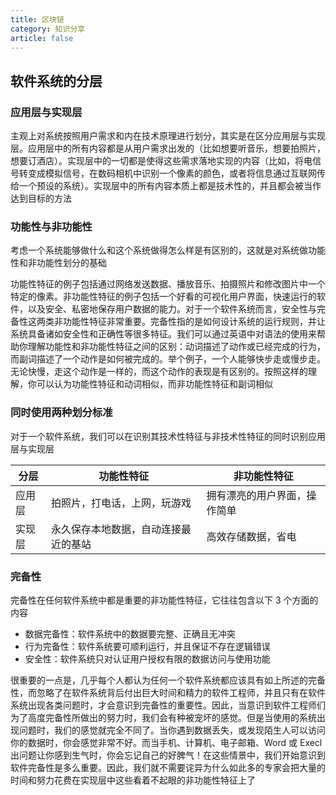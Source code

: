 ```yaml
---
title: 区块链
category: 知识分享
article: false
---
```


## 软件系统的分层

### 应用层与实现层

主观上对系统按照用户需求和内在技术原理进行划分，其实是在区分应用层与实现层。应用层中的所有内容都是从用户需求出发的（比如想要听音乐，想要拍照片，想要订酒店）。实现层中的一切都是使得这些需求落地实现的内容（比如，将电信号转变成模拟信号，在数码相机中识别一个像素的颜色，或者将信息通过互联网传给一个预设的系统）。实现层中的所有内容本质上都是技术性的，并且都会被当作达到目标的方法

### 功能性与非功能性

考虑一个系统能够做什么和这个系统做得怎么样是有区别的，这就是对系统做功能性和非功能性划分的基础

功能性特征的例子包括通过网络发送数据、播放音乐、拍摄照片和修改图片中一个特定的像素。非功能性特征的例子包括一个好看的可视化用户界面，快速运行的软件，以及安全、私密地保存用户数据的能力。对于一个软件系统而言，安全性与完备性这两类非功能性特征非常重要。完备性指的是如何设计系统的运行规则，并让系统具备诸如安全性和正确性等很多特征。我们可以通过英语中对语法的使用来帮助你理解功能性和非功能性特征之间的区别：动词描述了动作或已经完成的行为，而副词描述了一个动作是如何被完成的。举个例子，一个人能够快步走或慢步走。无论快慢，走这个动作是一样的，而这个动作的表现是有区别的。按照这样的理解，你可以认为功能性特征和动词相似，而非功能性特征和副词相似

### 同时使用两种划分标准

对于一个软件系统，我们可以在识别其技术性特征与非技术性特征的同时识别应用层与实现层

| 分层   | 功能性特征                           | 非功能性特征                 |
| ------ | ------------------------------------ | ---------------------------- |
| 应用层 | 拍照片，打电话，上网，玩游戏         | 拥有漂亮的用户界面，操作简单 |
| 实现层 | 永久保存本地数据，自动连接最近的基站 | 高效存储数据，省电           |

### 完备性

完备性在任何软件系统中都是重要的非功能性特征，它往往包含以下 3 个方面的内容

+ 数据完备性：软件系统中的数据要完整、正确且无冲突
+ 行为完备性：软件系统要可顺利运行，并且保证不存在逻辑错误
+ 安全性：软件系统只对认证用户授权有限的数据访问与使用功能

很重要的一点是，几乎每个人都认为任何一个软件系统都应该具有如上所述的完备性，而忽略了在软件系统背后付出巨大时间和精力的软件工程师，并且只有在软件系统出现各类问题时，才会意识到完备性的重要性。因此，当意识到软件工程师们为了高度完备性所做出的努力时，我们会有种被宠坏的感觉。但是当使用的系统出现问题时，我们的感觉就完全不同了。当你遇到数据丢失，或发现陌生人可以访问你的数据时，你会感觉非常不好。而当手机、计算机、电子邮箱、Word 或 Execl 出问题让你感到生气时，你会忘记自己的好脾气！在这些情景中，我们开始意识到软件完备性是多么重要。因此，我们就不需要诧异为什么如此多的专家会把大量的时间和努力花费在实现层中这些看着不起眼的非功能性特征上了

<!-- todo -->